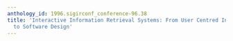 ```yaml
---
anthology_id: 1996.sigirconf_conference-96.38
title: 'Interactive Information Retrieval Systems: From User Centred Interface Design
  to Software Design'
---
```

